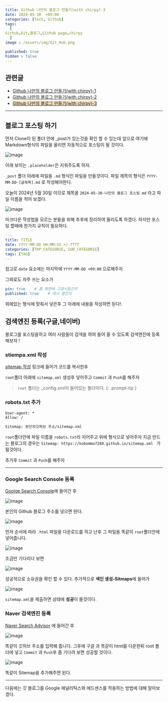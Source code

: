 ```yaml
---
title: Github 나만의 블로그 만들기(with chirpy)-3
date: 2024-05-30  +09:00
categories: [Tech, Github]
tags:
  [
Github,Git,블로그,Github page,chirpy
  ]
image : /assets/img/Git_Hub.png

published: true
hidden : false
---
```


## 관련글
* [Github 나만의 블로그 만들기(with chirpy)-1](https://gubeommo.github.io/posts/GitHub-Github-%EB%82%98%EB%A7%8C%EC%9D%98-%EB%B8%94%EB%A1%9C%EA%B7%B8-%EB%A7%8C%EB%93%A4%EA%B8%B01/)
* [Github 나만의 블로그 만들기(with chirpy)-2](https://gubeommo.github.io/posts/GitHub-Github-%EB%82%98%EB%A7%8C%EC%9D%98-%EB%B8%94%EB%A1%9C%EA%B7%B8-%EB%A7%8C%EB%93%A4%EA%B8%B02/)
* <span style='background-color: #F7DDBE'>[Github 나만의 블로그 만들기(with chirpy)-3](https://gubeommo.github.io/posts/GitHub-Github-%EB%82%98%EB%A7%8C%EC%9D%98-%EB%B8%94%EB%A1%9C%EA%B7%B8-%EB%A7%8C%EB%93%A4%EA%B8%B03/)</sapn>
  
---

## 블로그 포스팅 하기

먼저 Clone이 된 폴더 안에 _post가 있는것을 확인 할 수 있는데 앞으로 여기에 Markdown형식의 파일을 올리면 자동적으로 포스팅이 될 것이다.

![image](https://github.com/Gubeommo/TIL/assets/86589565/bb4291cc-796a-4ff5-bd93-c08c9262e757)

아래 보이는 `.placeholder`은 지워주도록 하자.

`_post` 폴더 아래에 파일을 `.md` 형식인 파일을 만들것이다. 파일 제목의 형식은 `YYYY-MM-DD-[글제목].md` 로 작성해야한다.

오늘이 2024년 5월 30일 이므로 제목을 `2024-05-30-나만의 블로그 포스팅.md` 라고 파일 이름을 적어 보겠다.

![image](https://github.com/Gubeommo/TIL/assets/86589565/cf3dd5ef-572f-40e0-8dc4-bb663db1785e)

마크다운 작성법을 모르는 분들을 위해 추후에 정리하여 올리도록 하겠다.
하지만 포스팅 할때에 한가지 규칙이 필요하다.

```yaml
---
title: TITLE
date: YYYY-MM-DD HH:MM:SS +/-TTTT
categories: [TOP_CATEGORIE, SUB_CATEGORIE]
tags: [TAG]     
---
```

참고로 `date` 요소에는 마지막에 `YYYY-MM-DD +09:00` 으로해주자 

그외로도 자주 쓰는 요소가
```yaml
pin: true    # 홈 화면에 고정시킬건지
published: true    # 게시 할건지
```

위에있는 형식에 맞춰서 넣은후 그 아래에 내용을 작성하면 된다!.

## 검색엔진 등록(구글,네이버)

블로그를 포스팅을하고 여러 사람들이 검색을 하여 들어 올 수 있도록 검색엔진에 등록해보자 !

### stiempa.xml 작성

[sitemap 작성](https://github.com/Gubeommo/Gubeommo.github.io/blob/main/sitemap.html) 링크에 들어가 코드를 복사한후

`root`폴더 아래에 `sitemap.xml` 생성후 넣어주고 `Commit` 과 `Push`를 해주자

> `root` 폴더는 _config.xml이 들어있는 폴더이다.
{: .prompt-tip }

### robots.txt 추가

```txt
User-agent: *
Allow: /

Sitemap: 본인의깃허브 주소/sitemap.xml  
```
`root`폴더안에 파일 이름을 `robots.txt`라 지어주고 위에 형식으로 넣어주자 지금 만드는 블로그의 경우는 `Sitemap: https://kobommo7280.github.io/sitemap.xml ` 가 될것이다.

추가후  `Commit` 과 `Push`를 해주자

---


### Google Search Console 등록

[Goolge Search Console](https://search.google.com/search-console/welcome?hl=ko&utm_source=about-page)에 들어간 후

![image](https://github.com/Gubeommo/TIL/assets/86589565/9ab44fa0-2185-4212-9784-c03170443b12)

본인의 Github 블로그 주소를 넣으면 된다.

![image](https://github.com/Gubeommo/TIL/assets/86589565/0203b8bf-2e70-4c74-a2b1-0faf60ace5ce)

먼저 순서에 따라 `.html` 파일을 다운로드를 하고 난후  그 파일을 똑같이 `root`폴더안에 넣어줍니다.

![image](https://github.com/Gubeommo/TIL/assets/86589565/4985654d-40e6-4c1a-ad0b-b056f7fe1561)

조금만 기다리다 보면


![image](https://github.com/Gubeommo/TIL/assets/86589565/c526325b-4aa4-4b53-b104-5186ffa82f74)


성공적으로 소유권을 확인 할 수 있다.
추가적으로 **색인 생성-Sitmaps**에 들어가 

![image](https://github.com/Gubeommo/TIL/assets/86589565/0d1139af-255c-4554-a6c4-7e2333c6b7db)

`sitemap.xml`을 제출하면 상태에 **성공**이 뜰것이다.

### Naver 검색엔진 등록

[Naver Search Advisor](https://searchadvisor.naver.com/console/board) 에 들어간 후 

![image](https://github.com/Gubeommo/TIL/assets/86589565/96a3942a-739a-414b-8eb9-371df3dd2406)

똑같이 깃허브 주소를 입력해 줍니다.
그후에 구글 과 똑같이 html를 다운한뒤 root 폴더에 넣고 `Commit` 과 `Push`후 좀 기다려 보면 성공할 것이다.

![image](https://github.com/Gubeommo/TIL/assets/86589565/a684003e-a486-4aca-a6ae-613814aaec76)

똑같이 Sitemap을 추가해주면 된다.

---

다음에는 깃 블로그를 Google 애널리틱스와 에드센스를 적용하는 방법에 대해 알아보겠다.
